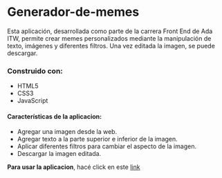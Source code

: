 # Generador-de-memes

Esta aplicación, desarrollada como parte de la carrera Front End de Ada ITW, permite crear memes personalizados mediante la manipulación de texto, imágenes y diferentes filtros. Una vez editada la imagen, se puede descargar.

### Construido con:
+ HTML5
+ CSS3
+ JavaScript

#### Características de la aplicacion:

* Agregar una imagen desde la web.
* Agregar texto a la parte superior e inferior de la imagen.
* Aplicar diferentes filtros para cambiar el aspecto de la imagen.
* Descargar la imagen editada.

**Para usar la aplicacion**, hacé click en este [link](https://alubni.github.io/Generedor-de-memes/)
